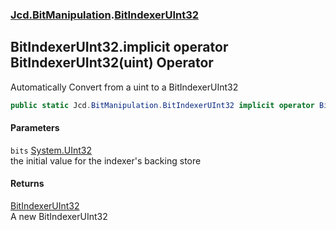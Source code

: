 ### [Jcd.BitManipulation](Jcd_BitManipulation.md 'Jcd.BitManipulation').[BitIndexerUInt32](Jcd_BitManipulation_BitIndexerUInt32.md 'Jcd.BitManipulation.BitIndexerUInt32')
## BitIndexerUInt32.implicit operator BitIndexerUInt32(uint) Operator
Automatically Convert from a uint to a BitIndexerUInt32  
```csharp
public static Jcd.BitManipulation.BitIndexerUInt32 implicit operator BitIndexerUInt32(uint bits);
```
#### Parameters
<a name='Jcd_BitManipulation_BitIndexerUInt32_op_ImplicitJcd_BitManipulation_BitIndexerUInt32(uint)_bits'></a>
`bits` [System.UInt32](https://docs.microsoft.com/en-us/dotnet/api/System.UInt32 'System.UInt32')  
the initial value for the indexer's backing store
  
#### Returns
[BitIndexerUInt32](Jcd_BitManipulation_BitIndexerUInt32.md 'Jcd.BitManipulation.BitIndexerUInt32')  
A new BitIndexerUInt32
